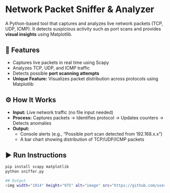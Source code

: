 # Network Packet Sniffer & Analyzer

A Python-based tool that captures and analyzes live network packets (TCP, UDP, ICMP). It detects suspicious activity such as port scans and provides **visual insights** using Matplotlib.

## 🚀 Features
- Captures live packets in real time using Scapy  
- Analyzes TCP, UDP, and ICMP traffic  
- Detects possible **port scanning attempts**  
- **Unique Feature:** Visualizes packet distribution across protocols using Matplotlib  

## ⚙️ How It Works
- **Input:** Live network traffic (no file input needed)  
- **Process:** Captures packets → Identifies protocol → Updates counters → Detects anomalies  
- **Output:**  
  - Console alerts (e.g., “Possible port scan detected from 192.168.x.x”)  
  - A bar chart showing distribution of TCP/UDP/ICMP packets  

## ▶️ Run Instructions
```bash
pip install scapy matplotlib
python sniffer.py

## Output 
<img width="1914" height="975" alt="image" src="https://github.com/user-attachments/assets/52811379-9efe-475a-ba96-591c9c9411cf" />

